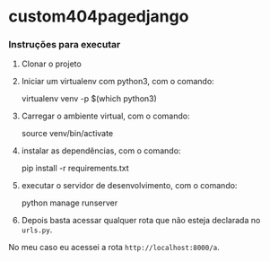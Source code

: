 # custom404pagedjango

### Instruções para executar

1. Clonar o projeto
2. Iniciar um virtualenv com python3, com o comando:

    virtualenv venv -p $(which python3)

3. Carregar o ambiente virtual, com o comando:

    source venv/bin/activate

4. instalar as dependências, com o comando:

    pip install -r requirements.txt

5. executar o servidor de desenvolvimento, com o comando:

    python manage runserver

6. Depois basta acessar qualquer rota que não esteja declarada no `urls.py`.

No meu caso eu acessei a rota `http://localhost:8000/a`.
